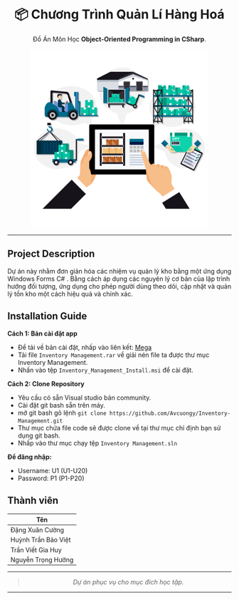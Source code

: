 <div align="center">

# 📦 Chương Trình Quản Lí Hàng Hoá

Đồ Án Môn Học **Object-Oriented Programming in CSharp**.

<div align="center">
    <img src="https://raw.githubusercontent.com/Avcuongy/Avcuongy/main/Pictures/warehouse-management-software.png" alt="Warehouse Management" width="400" height="400">
</div>
</div>

---

## Project Description

Dự án này nhằm đơn giản hóa các nhiệm vụ quản lý kho bằng một ứng dụng Windows Forms C# . Bằng cách áp dụng các nguyên lý cơ bản của lập trình hướng đối tượng, ứng dụng cho phép người dùng theo dõi, cập nhật và quản lý tồn kho một cách hiệu quả và chính xác.


## Installation Guide

**Cách 1: Bản cài đặt app**
- Để tải về bản cài đặt, nhấp vào liên kết: <a href="https://mega.nz/file/lnsgnLrS#B1puLVMAxGFJNPBWM06dBbW0bb4k9ZzIBO0ePmwJ3Sc" target="_blank" title="Inventory-Management">Mega</a>
- Tải file ```Inventory Management.rar``` về giải nén file ta được thư mục Inventory Management.
- Nhấn vào tệp ```Inventory_Management_Install.msi``` để cài đặt.

**Cách 2:  Clone Repository**
- Yêu cầu có sẵn Visual studio bản community.
- Cài đặt git bash sẵn trên máy.
- mở git bash gõ lệnh ```git clone https://github.com/Avcuongy/Inventory-Management.git```
- Thư mục chứa file code sẽ được clone về tại thư mục chỉ định bạn sử dụng git bash.
- Nhấp vào thư mục chạy tệp ```Inventory Management.sln```

**Để đăng nhập:**
- Username: U1 (U1-U20)
- Password: P1 (P1-P20)

## Thành viên

| Tên     |
|---------|
| Đặng Xuân Cường   |
| Huỳnh Trần Bảo Việt   |
| Trần Viết Gia Huy    |
| Nguyễn Trọng Hưởng     |

---

<div align="center">

> *Dự án phục vụ cho mục đích học tập.*  

</div>

--- 
